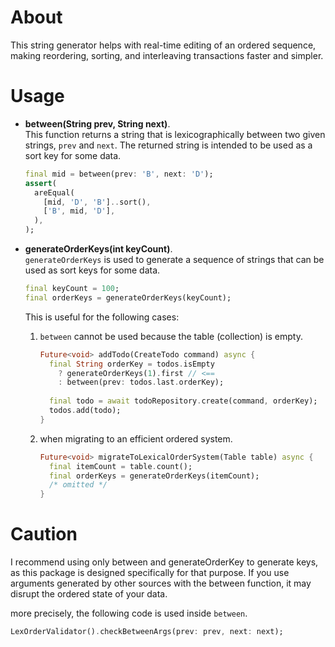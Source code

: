 # About

This string generator helps with real-time editing of an ordered sequence, making reordering, sorting, and interleaving transactions faster and simpler.


# Usage

- **between(String prev, String next)**.    
This function returns a string that is lexicographically between two given strings, `prev` and `next`. The returned string is intended to be used as a sort key for some data.

  ```dart
  final mid = between(prev: 'B', next: 'D');
  assert(
    areEqual(
      [mid, 'D', 'B']..sort(),
      ['B', mid, 'D'],
    ),
  );
  ```

- **generateOrderKeys(int keyCount)**.   
`generateOrderKeys` is used to generate a sequence of strings that can be used as sort keys for some data.

  ```dart
  final keyCount = 100; 
  final orderKeys = generateOrderKeys(keyCount);
  ```
  This is useful for the following cases:

  1. `between` cannot be used because the table (collection) is empty.

     ```dart
     Future<void> addTodo(CreateTodo command) async {
       final String orderKey = todos.isEmpty 
         ? generateOrderKeys(1).first // <==
         : between(prev: todos.last.orderKey);
       
       final todo = await todoRepository.create(command, orderKey);
       todos.add(todo);
     }
     ```

  2. when migrating to an efficient ordered system.

     ```dart
     Future<void> migrateToLexicalOrderSystem(Table table) async {
       final itemCount = table.count();
       final orderKeys = generateOrderKeys(itemCount);
       /* omitted */
     }
     ```

# Caution

I recommend using only between and generateOrderKey to generate keys, as this package is designed specifically for that purpose. If you use arguments generated by other sources with the between function, it may disrupt the ordered state of your data.

more precisely, the following code is used inside `between`.

```dart
LexOrderValidator().checkBetweenArgs(prev: prev, next: next);
```
